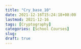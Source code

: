 ```yaml
---
title: "Cry_base_10"
date: 2021-12-16T15:24:18+08:00
lastmod: 2021-12-16
tags: [Cryptography]
categories: [School Courses]
slug:
draft: true
---
```


